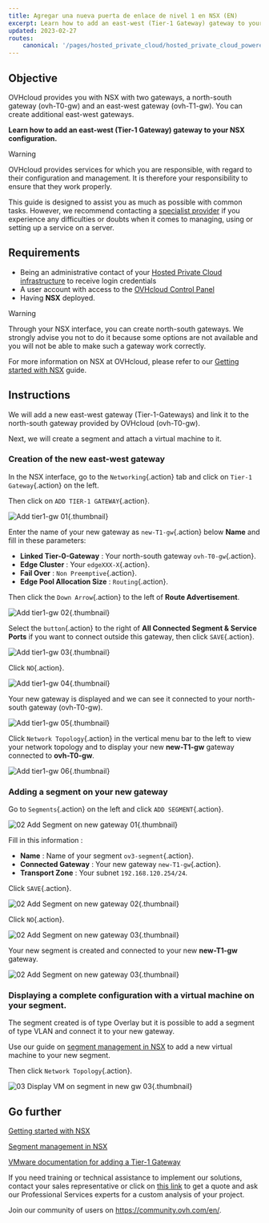 ```yaml
---
title: Agregar una nueva puerta de enlace de nivel 1 en NSX (EN)
excerpt: Learn how to add an east-west (Tier-1 Gateway) gateway to your NSX configuration
updated: 2023-02-27
routes:
    canonical: '/pages/hosted_private_cloud/hosted_private_cloud_powered_by_vmware/nsx-10-add-new-tier1-gateway'
---
```


## Objective

OVHcloud provides you with NSX with two gateways, a north-south gateway (ovh-T0-gw) and an east-west gateway (ovh-T1-gw). You can create additional east-west gateways.

**Learn how to add an east-west (Tier-1 Gateway) gateway to your NSX configuration.**

> [!warning]
> OVHcloud provides services for which you are responsible, with regard to their configuration and management. It is therefore your responsibility to ensure that they work properly.
>
> This guide is designed to assist you as much as possible with common tasks. However, we recommend contacting a [specialist provider](https://partner.ovhcloud.com/es-es/directory/) if you experience any difficulties or doubts when it comes to managing, using or setting up a service on a server.
>

## Requirements

- Being an administrative contact of your [Hosted Private Cloud infrastructure](https://www.ovhcloud.com/es-es/enterprise/products/hosted-private-cloud/) to receive login credentials
- A user account with access to the [OVHcloud Control Panel](https://www.ovh.com/auth/?action=gotomanager&from=https://www.ovh.es/&ovhSubsidiary=es)
- Having **NSX** deployed.

> [!warning]
> Through your NSX interface, you can create north-south gateways. 
> We strongly advise you not to do it because some options are not available and you will not be able to make such a gateway work correctly.

For more information on NSX at OVHcloud, please refer to our [Getting started with NSX](/pages/hosted_private_cloud/hosted_private_cloud_powered_by_vmware/nsx-01-first-steps) guide.

## Instructions

We will add a new east-west gateway (Tier-1-Gateways) and link it to the north-south gateway provided by OVHcloud (ovh-T0-gw).

Next, we will create a segment and attach a virtual machine to it.

### Creation of the new east-west gateway

In the NSX interface, go to the `Networking`{.action} tab and click on `Tier-1 Gateway`{.action} on the left.

Then click on `ADD TIER-1 GATEWAY`{.action}.

![Add tier1-gw 01](images/01-add-tier1-gw01.png){.thumbnail}

Enter the name of your new gateway as `new-T1-gw`{.action} below **Name** and fill in these parameters:

- **Linked Tier-0-Gateway** : Your north-south gateway `ovh-T0-gw`{.action}.
- **Edge Cluster** : Your `edgeXXX-X`{.action}.
- **Fail Over** : `Non Preemptive`{.action}.
- **Edge Pool Allocation Size** : `Routing`{.action}.

Then click the `Down Arrow`{.action} to the left of **Route Advertisement**.

![Add tier1-gw 02](images/01-add-tier1-gw02.png){.thumbnail}

Select the `button`{.action} to the right of **All Connected Segment & Service Ports** if you want to connect outside this gateway, then click `SAVE`{.action}.

![Add tier1-gw 03](images/01-add-tier1-gw03.png){.thumbnail}

Click `NO`{.action}.

![Add tier1-gw 04](images/01-add-tier1-gw04.png){.thumbnail}

Your new gateway is displayed and we can see it connected to your north-south gateway (ovh-T0-gw).

![Add tier1-gw 05](images/01-add-tier1-gw05.png){.thumbnail}

Click `Network Topology`{.action} in the vertical menu bar to the left to view your network topology and to display your new **new-T1-gw** gateway connected to **ovh-T0-gw**.

![Add tier1-gw 06](images/01-add-tier1-gw06.png){.thumbnail}

### Adding a segment on your new gateway

Go to `Segments`{.action} on the left and click `ADD SEGMENT`{.action}.

![02 Add Segment on new gateway 01](images/02-add-segment-on-new-gw01.png){.thumbnail}

Fill in this information : 

- **Name** : Name of your segment `ov3-segment`{.action}.
- **Connected Gateway** : Your new gateway `new-T1-gw`{.action}.
- **Transport Zone** : Your subnet `192.168.120.254/24`.

Click `SAVE`{.action}.

![02 Add Segment on new gateway 02](images/02-add-segment-on-new-gw02.png){.thumbnail}

Click `NO`{.action}.

![02 Add Segment on new gateway 03](images/02-add-segment-on-new-gw03.png){.thumbnail}

Your new segment is created and connected to your new **new-T1-gw** gateway. 

![02 Add Segment on new gateway 03](images/02-add-segment-on-new-gw03.png){.thumbnail}

### Displaying a complete configuration with a virtual machine on your segment.

The segment created is of type Overlay but it is possible to add a segment of type VLAN and connect it to your new gateway.

Use our guide on [segment management in NSX](/pages/hosted_private_cloud/hosted_private_cloud_powered_by_vmware/nsx-02-segment-management) to add a new virtual machine to your new segment.

Then click `Network Topology`{.action}.

![03 Display VM on segment in new gw 03](images/03-display-vm-on-segment-in-new-gw01.png){.thumbnail}

## Go further <a name="gofurther"></a>

[Getting started with NSX](/pages/hosted_private_cloud/hosted_private_cloud_powered_by_vmware/nsx-01-first-steps)

[Segment management in NSX](/pages/hosted_private_cloud/hosted_private_cloud_powered_by_vmware/nsx-02-segment-management)

[VMware documentation for adding a Tier-1 Gateway](https://docs.vmware.com/en/VMware-NSX-T-Data-Center/3.2/administration/GUID-EEBA627A-0860-477A-95A7-7645BA562D62.html)

If you need training or technical assistance to implement our solutions, contact your sales representative or click on [this link](https://www.ovhcloud.com/es-es/professional-services/) to get a quote and ask our Professional Services experts for a custom analysis of your project.

Join our community of users on <https://community.ovh.com/en/>.
